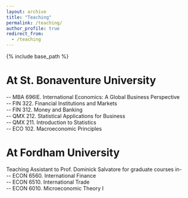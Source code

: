 ```yaml
---
layout: archive
title: "Teaching"
permalink: /teaching/
author_profile: true
redirect_from:
  - /teaching
---
```

{% include base_path %}

At St. Bonaventure University
======
-- MBA 696IE. International Economics: A Global Business Perspective <br>
-- FIN 322. Financial Institutions and Markets <br>
-- FIN 312. Money and Banking <br>
-- QMX 212. Statistical Applications for Business <br>
-- QMX 211. Introduction to Statistics <br>
-- ECO 102. Macroeconomic Principles <br>

At Fordham University
======
Teaching Assistant to Prof. Dominick Salvatore for graduate courses in- <br>
-- ECON 6560. International Finance <br>
-- ECON 6510. International Trade <br>
-- ECON 6010. Microeconomic Theory I <br>



